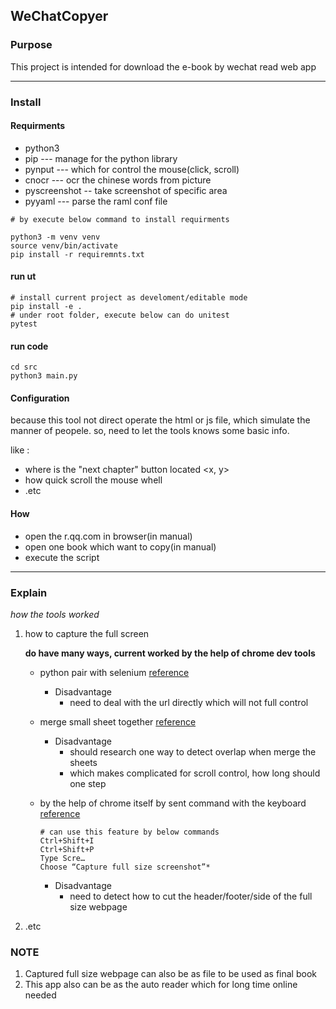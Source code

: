 ## WeChatCopyer

### Purpose
This project is intended for download the e-book by wechat read web app

---

### Install

#### Requirments
* python3
* pip --- manage for the python library
* pynput --- which for control the mouse(click, scroll)
* cnocr --- ocr the chinese words from picture
* pyscreenshot -- take screenshot of specific area
* pyyaml --- parse the raml conf file

```
# by execute below command to install requirments

python3 -m venv venv
source venv/bin/activate
pip install -r requiremnts.txt
```



#### run ut
```
# install current project as develoment/editable mode
pip install -e .
# under root folder, execute below can do unitest
pytest
```

#### run code
```
cd src
python3 main.py
```

#### Configuration
because this tool not direct operate the html or js file, which simulate the manner of peopele.
so, need to let the tools knows some basic info.

like :
* where is the "next chapter" button located <x, y>
* how quick scroll the mouse whell
* .etc

#### How
* open the r.qq.com in browser(in manual)
* open one book which want to copy(in manual)
* execute the script

---

### Explain
*how the tools worked*

1. how to capture the full screen

    **do have many ways, current worked by the help of chrome dev tools**
    * python pair with selenium [reference](https://stackoverflow.com/questions/41721734/take-screenshot-of-full-page-with-selenium-python-with-chromedriver)  <not test>

        * Disadvantage
            * need to deal with the url directly which will not full control

    * merge small sheet together [reference](https://raywoodcockslatest.wordpress.com/2017/02/23/merge-screenshots/)  <not test>

        * Disadvantage
            * should research one way to detect overlap when merge the sheets
            * which makes complicated for scroll control, how long should one step

    * by the help of chrome itself by sent command with the keyboard [reference](https://chiamakaikeanyi.dev/winning-with-chrome-devtools-how-to-capture-full-page-screenshots/)  <favor way>
        ```
        # can use this feature by below commands
        Ctrl+Shift+I
        Ctrl+Shift+P
        Type Scre…
        Choose “Capture full size screenshot”*
        ```

        * Disadvantage
            * need to detect how to cut the header/footer/side of the full size webpage

2. .etc

### NOTE

  1. Captured full size webpage can also be as file to be used as final book
  2. This app also can be as the auto reader which for long time online needed

